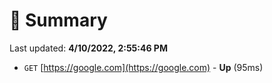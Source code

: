 # 📖 Summary
Last updated: **4/10/2022, 2:55:46 PM**

- `GET` [https://google.com](https://google.com) - **Up** (95ms)
